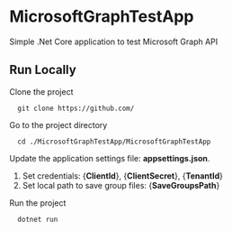 # MicrosoftGraphTestApp

Simple .Net Core application to test Microsoft Graph API

## Run Locally

Clone the project

```console
  git clone https://github.com/
```

Go to the project directory

```console
  cd ./MicrosoftGraphTestApp/MicrosoftGraphTestApp
```

Update the application settings file: **appsettings.json**.
1. Set credentials: {**ClientId**}, {**ClientSecret**}, {**TenantId**}
2. Set local path to save group files: {**SaveGroupsPath**}

Run the project

```console
  dotnet run
```